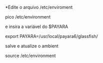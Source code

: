 
*Edite o arquivo /etc/enviroment

 pico /etc/environment

 e insira a variável do $PAYARA

  export PAYARA=/usr/local/payara6/glassfish/

salve e atualize o ambient

 source /etc/environment
